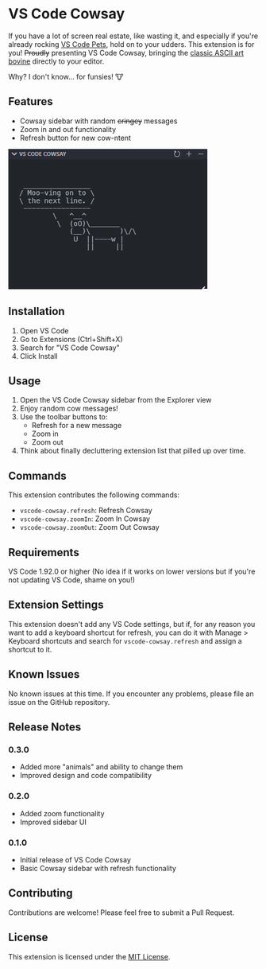 # VS Code Cowsay

If you have a lot of screen real estate, like wasting it, and especially if you're already rocking [VS Code Pets](https://marketplace.visualstudio.com/items?itemName=tonybaloney.vscode-pets), hold on to your udders. This extension is for you! ~~Proudly~~ presenting VS Code Cowsay, bringing the [classic ASCII art bovine](https://en.wikipedia.org/wiki/Cowsay) directly to your editor.

Why? I don't know... for funsies! 🐮

## Features

- Cowsay sidebar with random ~~cringey~~ messages
- Zoom in and out functionality
- Refresh button for new cow-ntent

![VS Code Cowsay in action](resources/cowsay-demo.gif)

## Installation

1. Open VS Code
2. Go to Extensions (Ctrl+Shift+X)
3. Search for "VS Code Cowsay"
4. Click Install

## Usage

1. Open the VS Code Cowsay sidebar from the Explorer view
2. Enjoy random cow messages!
3. Use the toolbar buttons to:
   - Refresh for a new message
   - Zoom in
   - Zoom out
4. Think about finally decluttering extension list that pilled up over time.

## Commands

This extension contributes the following commands:

- `vscode-cowsay.refresh`: Refresh Cowsay
- `vscode-cowsay.zoomIn`: Zoom In Cowsay
- `vscode-cowsay.zoomOut`: Zoom Out Cowsay

## Requirements

VS Code 1.92.0 or higher (No idea if it works on lower versions but if you're not updating VS Code, shame on you!)

## Extension Settings

This extension doesn't add any VS Code settings, but if, for any reason you want to add a keyboard shortcut for refresh, you can do it with Manage > Keyboard shortcuts and search for `vscode-cowsay.refresh` and assign a shortcut to it.

## Known Issues

No known issues at this time. If you encounter any problems, please file an issue on the GitHub repository.

## Release Notes

### 0.3.0

- Added more "animals" and ability to change them
- Improved design and code compatibility

### 0.2.0

- Added zoom functionality
- Improved sidebar UI

### 0.1.0

- Initial release of VS Code Cowsay
- Basic Cowsay sidebar with refresh functionality

## Contributing

Contributions are welcome! Please feel free to submit a Pull Request.

## License

This extension is licensed under the [MIT License](LICENSE).

